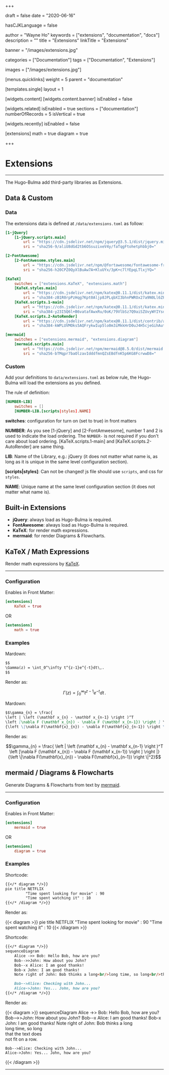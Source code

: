 +++

draft       = false
date        = "2020-06-16"

hasCJKLanguage = false

author      = "Wayne Ho"
keywords    = ["extensions", "documentation", "docs"]
description = ""
title       = "Extensions"
linkTitle   = "Extensions"

banner      = "/images/extensions.jpg"

categories  = ["Documentation"]
tags        = ["Documentation", "Extensions"]

images      = ["/images/extensions.jpg"]

[menus.quicklinks]
    weight = 5
    parent = "documentation"

[templates.single]
    layout = 1

[widgets.content]
    [widgets.content.banner]
        isEnabled = false

[widgets.related]
    isEnabled               = true
    sections                = ["documentation"]
    numberOfRecords         = 5
    isVertical              = true

[widgets.recently]
    isEnabled               = false

[extensions]
    math = true
    diagram = true

+++

# Extensions

---

The Hugo-Bulma add third-party libraries as Extensions.

## Data & Custom

### Data

The extensions data is defined at `/data/extensions.toml` as follow:

```toml
[1-jQuery]
    [1-jQuery.scripts.main]
        url = "https://cdn.jsdelivr.net/npm/jquery@3.5.1/dist/jquery.min.js"
        sri = "sha256-9/aliU8dGd2tb6OSsuzixeV4y/faTqgFtohetphbbj0="

[2-FontAwesome]
    [2-FontAwesome.styles.main]
        url = "https://cdn.jsdelivr.net/npm/@fortawesome/fontawesome-free@5.13.0/css/all.min.css"
        sri = "sha256-h20CPZ0QyXlBuAw7A+KluUYx/3pK+c7lYEpqLTlxjYQ="

[KaTeX]
    switches = ["extensions.KaTeX", "extensions.math"]
    [KaTeX.styles.main]
        url = "https://cdn.jsdelivr.net/npm/katex@0.11.1/dist/katex.min.css"
        sri = "sha384-zB1R0rpPzHqg7Kpt0Aljp8JPLqbXI3bhnPWROx27a9N0Ll6ZP/+DiW/UqRcLbRjq"
    [KaTeX.scripts.1-main]
        url = "https://cdn.jsdelivr.net/npm/katex@0.11.1/dist/katex.min.js"
        sri = "sha384-y23I5Q6l+B6vatafAwxRu/0oK/79VlbSz7Q9aiSZUvyWYIYsd+qj+o24G5ZU2zJz"
    [KaTeX.scripts.2-AutoRender]
        url = "https://cdn.jsdelivr.net/npm/katex@0.11.1/dist/contrib/auto-render.min.js"
        sri = "sha384-kWPLUVMOks5AQFrykwIup5lo0m3iMkkHrD0uJ4H5cjeGihAutqP0yW0J6dpFiVkI"

[mermaid]
    switches = ["extensions.mermaid", "extensions.diagram"]
    [mermaid.scripts.main]
        url = "https://cdn.jsdelivr.net/npm/mermaid@8.5.0/dist/mermaid.min.js"
        sri = "sha256-bTMqpr7baOlzavIdddfmnQZsEBdfnK5p6KG8FcrwwD8="
```

### Custom

Add your definitions to `data/extensions.toml` as below rule, the Hugo-Bulma will load the extensions as you defined.

The rule of definition: 

```toml
[NUMBER-LIB]
    switches = [] 
    [NUMBER-LIB.[scripts|styles].NAME]
```

**switches**: configuration for turn on (set to true) in front matters

**NUMBER**: As you see [1-jQuery] and [2-FontAmwesome], number 1 and 2 is used to indicate the load ordering. 
The `NUMBER-` is not required if you don't care about load ordering. [KaTeX.scripts.1-main] and [KaTeX.scripts.2-AutoRender] are same thing.

**LIB**: Name of the Library, e.g.: jQuery (it does not matter what name is, as long as it is unique in the same level configuration section).

**[scripts|styles]**: Can not be changed! js file should use `scripts`, and css for `styles`.

**NAME**: Unique name at the same level configuration section (it does not matter what name is).







## Built-in Extensions

* **jQuery**: always load as Hugo-Bulma is required.
* **FontAwesome**: always load as Hugo-Bulma is required.
* **KaTeX**: for render math expressions.
* **mermaid**: for render Diagrams & Flowcharts.


## KaTeX / Math Expressions

Render math expressions by [KaTeX](https://katex.org).

---

### Configuration 

Enables in Front Matter:

```toml
[extensions]
    KaTeX = true
```
OR
```toml
[extensions]
    math = true
```

### Examples

Mardown:

```markdown
$$
\Gamma(z) = \int_0^\infty t^{z-1}e^{-t}dt\,.
$$
```

Render as: 

$$
\Gamma(z) = \int_0^\infty t^{z-1}e^{-t}dt\,.
$$


Mardown:

```markdown
$$\gamma_{n} = \frac{ 
\left | \left (\mathbf x_{n} - \mathbf x_{n-1} \right )^T 
\left [\nabla F (\mathbf x_{n}) - \nabla F (\mathbf x_{n-1}) \right ] \right |}
{\left \|\nabla F(\mathbf{x}_{n}) - \nabla F(\mathbf{x}_{n-1}) \right \|^2}$$
```

Render as:

$$\gamma_{n} = \frac{ 
\left | \left (\mathbf x_{n} - \mathbf x_{n-1} \right )^T 
\left [\nabla F (\mathbf x_{n}) - \nabla F (\mathbf x_{n-1}) \right ] \right |}
{\left \|\nabla F(\mathbf{x}_{n}) - \nabla F(\mathbf{x}_{n-1}) \right \|^2}$$

## mermaid / Diagrams & Flowcharts

Generate Diagrams & Flowcharts from text by [mermaid](https://github.com/mermaid-js/mermaid).

---

### Configuration

Enables in Front Matter:

```toml
[extensions]
    mermaid = true
```
OR
```toml
[extensions]
    diagram = true
```

### Examples

Shortcode:

```markdown
{{</* diagram */>}}
pie title NETFLIX
         "Time spent looking for movie" : 90
         "Time spent watching it" : 10
{{</* /diagram */>}}
```

Render as:

{{< diagram >}}
pie title NETFLIX
         "Time spent looking for movie" : 90
         "Time spent watching it" : 10
{{< /diagram >}}

Shortcode: 

```markdown
{{</* diagram */>}}
sequenceDiagram
    Alice ->> Bob: Hello Bob, how are you?
    Bob-->>John: How about you John?
    Bob--x Alice: I am good thanks!
    Bob-x John: I am good thanks!
    Note right of John: Bob thinks a long<br/>long time, so long<br/>that the text does<br/>not fit on a row.

    Bob-->Alice: Checking with John...
    Alice->John: Yes... John, how are you?
{{</* /diagram */>}}
```

Render as:

{{< diagram >}}
sequenceDiagram
    Alice ->> Bob: Hello Bob, how are you?
    Bob-->>John: How about you John?
    Bob--x Alice: I am good thanks!
    Bob-x John: I am good thanks!
    Note right of John: Bob thinks a long<br/>long time, so long<br/>that the text does<br/>not fit on a row.

    Bob-->Alice: Checking with John...
    Alice->John: Yes... John, how are you?
{{< /diagram >}}

---
